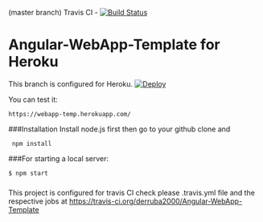 (master branch) Travis CI - [![Build Status](https://travis-ci.org/derruba2000/Angular-WebApp-Template.svg)](https://travis-ci.org/derruba2000/Angular-WebApp-Template)

# Angular-WebApp-Template for Heroku

This branch is configured for Heroku.
[![Deploy](https://www.herokucdn.com/deploy/button.png)](https://heroku.com/deploy?template=https://github.com/heroku/webapp-temp)

You can test it:
```
https://webapp-temp.herokuapp.com/
```

###Installation
Install node.js first then go to your github clone and
``` shell
 npm install
```


###For starting a local server:
``` shell
$ npm start
```

###

This project is configured for travis CI check please .travis.yml file and the respective jobs at
https://travis-ci.org/derruba2000/Angular-WebApp-Template


